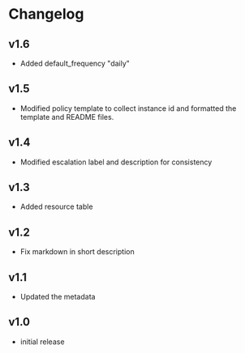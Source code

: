 # Changelog

## v1.6

- Added default_frequency "daily"

## v1.5

- Modified policy template to collect instance id and formatted the template and README files.

## v1.4

- Modified escalation label and description for consistency

## v1.3

- Added resource table

## v1.2

- Fix markdown in short description

## v1.1

- Updated the metadata

## v1.0

- initial release
